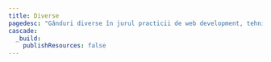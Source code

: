 ```yaml
---
title: Diverse
pagedesc: "Gânduri diverse în jurul practicii de web development, tehnicile și practicile sale bune și lucrurile care îmi plac."
cascade:
  _build:
    publishResources: false
---
```

